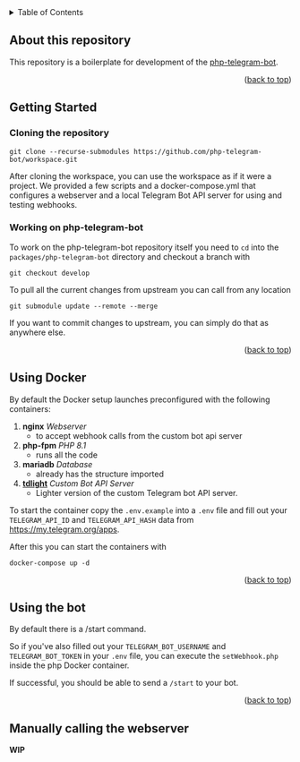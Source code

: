 <div id="top"></div>

<!-- TABLE OF CONTENTS -->
<details>
  <summary>Table of Contents</summary>
  <ol>
    <li>
      <a href="#about-this-repository">About this repository</a>
    </li>
    <li>
      <a href="#getting-started">Getting Started</a>
      <ul>
        <li><a href="#cloning-the-repository">Cloning the repository</a></li>
        <li><a href="#working-on-php-telegram-bot">Working on php-telegram-bot</a></li>
      </ul>
    </li>
    <li><a href="#using-docker">Using Docker</a></li>
    <li><a href="#using-the-bot">Using the bot</a></li>
  </ol>
</details>

## About this repository

This repository is a boilerplate for development of the [php-telegram-bot](https://github.com/php-telegram-bot/core).

<p align="right">(<a href="#top">back to top</a>)</p>

## Getting Started

### Cloning the repository

```shell
git clone --recurse-submodules https://github.com/php-telegram-bot/workspace.git
```

After cloning the workspace, you can use the workspace as if it were a project. 
We provided a few scripts and a docker-compose.yml that configures a webserver and a local Telegram Bot API server for using and testing webhooks.

### Working on php-telegram-bot
To work on the php-telegram-bot repository itself you need to `cd` into the `packages/php-telegram-bot` directory and checkout a branch with 
```shell
git checkout develop
```

To pull all the current changes from upstream you can call from any location
```shell
git submodule update --remote --merge
```

If you want to commit changes to upstream, you can simply do that as anywhere else.

<p align="right">(<a href="#top">back to top</a>)</p>

## Using Docker

By default the Docker setup launches preconfigured with the following containers:

1. **nginx** _Webserver_
   - to accept webhook calls from the custom bot api server
2. **php-fpm** _PHP 8.1_
   - runs all the code
3. **mariadb** _Database_
   - already has the structure imported
4. **[tdlight](https://github.com/tdlight-team/tdlight-telegram-bot-api)** _Custom Bot API Server_
   - Lighter version of the custom Telegram bot API server.

To start the container copy the `.env.example` into a `.env` file and fill out your `TELEGRAM_API_ID` and `TELEGRAM_API_HASH` data from https://my.telegram.org/apps.

After this you can start the containers with
```shell
docker-compose up -d
```

<p align="right">(<a href="#top">back to top</a>)</p>

## Using the bot

By default there is a /start command.

So if you've also filled out your `TELEGRAM_BOT_USERNAME` and `TELEGRAM_BOT_TOKEN` in your `.env` file, you can execute the `setWebhook.php` inside the php Docker container.

If successful, you should be able to send a `/start` to your bot.

<p align="right">(<a href="#top">back to top</a>)</p>

## Manually calling the webserver

**WIP**